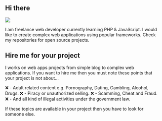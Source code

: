## Hi there

![](https://komarev.com/ghpvc/?username=tr-tousif)

I am freelance web developer currently learning PHP & JavaScript. I would like to create complex web applications using popular frameworks. Check my repositories for open source projects.

## Hire me for your project

I works on web apps projects from simple blog to complex web applications. If you want to hire me then you must note these points that your project is not about...

❌ - Adult related content e.g. Pornography, Dating, Gambling, Alcohol, Drugs.
❌ - Piracy or unauthorized selling.
❌ - Scamming, Cheat and Fraud.
❌ - And all kind of illegal activities under the government law.

If these topics are available in your project then you have to look for someone else.

<!--
**TR-TOUSIF/tr-tousif** is a ✨ _special_ ✨ repository because its `README.md` (this file) appears on your GitHub profile.

Here are some ideas to get you started:

- 🔭 I’m currently working on ...
- 🌱 I’m currently learning ...
- 👯 I’m looking to collaborate on ...
- 🤔 I’m looking for help with ...
- 💬 Ask me about ...
- 📫 How to reach me: ...
- 😄 Pronouns: ...
- ⚡ Fun fact: ...
-->

